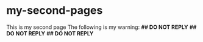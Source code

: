 # my-second-pages
 This is my second page
 The following is my warning:
 **## DO NOT REPLY**
 **## DO NOT REPLY**
 **## DO NOT REPLY**


